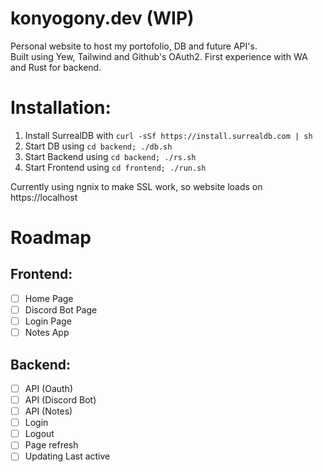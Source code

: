 # konyogony.dev (WIP)

Personal website to host my portofolio, DB and future API's. \
Built using Yew, Tailwind and Github's OAuth2. First experience with WA and Rust for backend.

# Installation:
1. Install SurrealDB with `curl -sSf https://install.surrealdb.com | sh`
2. Start DB using `cd backend; ./db.sh`
3. Start Backend using `cd backend; ./rs.sh`
4. Start Frontend using `cd frontend; ./run.sh`

Currently using ngnix to make SSL work, so website loads on https://localhost

# Roadmap

## Frontend:
- [ ] Home Page
- [ ] Discord Bot Page 
- [ ] Login Page 
- [ ] Notes App

## Backend:
- [ ] API (Oauth)
- [ ] API (Discord Bot)
- [ ] API (Notes)
- [ ] Login
- [ ] Logout
- [ ] Page refresh
- [ ] Updating Last active 

